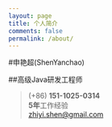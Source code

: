 ```yaml
---
layout: page
title: 个人简介
comments: false
permalink: /about/
---
```


#申艳超(ShenYanchao)

##高级Java研发工程师
> (+86) **151-1025-0314**   
> **5年**工作经验   
> [zhiyi.shen@gmail.com](mailto:zhiyi.shen@gmail.com)  

